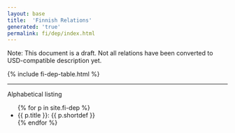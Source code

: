 ```yaml
---
layout: base
title:  'Finnish Relations'
generated: 'true'
permalink: fi/dep/index.html
---
```


Note: This document is a draft. Not all relations have been converted to USD-compatible description yet.

{% include fi-dep-table.html %}

----------

Alphabetical listing

<ul>
{% for p in site.fi-dep %}
  <li><a>{{ p.title }}</a>: {{ p.shortdef }}</li>
{% endfor %}
</ul>
